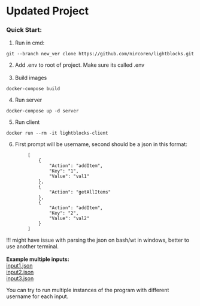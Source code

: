 # Updated Project
### Quick Start:
1. Run in cmd:
```
git --branch new_ver clone https://github.com/nircoren/lightblocks.git
```
2. Add .env to root of project. Make sure its called .env <br></br>
3. Build images
```
docker-compose build
```
4. Run server

```
docker-compose up -d server
```
5. Run client

```
docker run --rm -it lightblocks-client
```
6. First prompt will be username, second should be a json in this format:
```
		[
			{
				"Action": "addItem",
				"Key": "1",
				"Value": "val1"
			},
			{
				"Action": "getAllItems"
			},
			{
				"Action": "addItem",
				"Key": "2",
				"Value": "val2"
			}
		]
```
  !!! might have issue with parsing the json on bash/wt in windows, better to use another terminal. <br />
  <br />
<b>Example multiple inputs:  </b><br/>
[input1.json](https://github.com/user-attachments/files/16645653/input1.json)  <br/>
[input2.json](https://github.com/user-attachments/files/16645651/input2.json)  <br/>
[input3.json](https://github.com/user-attachments/files/16645652/input3.json)  <br/>

You can try to run multiple instances of the program with different username for each input.
